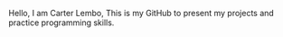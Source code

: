 Hello, I am Carter Lembo,
This is my GitHub to present my projects and practice programming skills.
